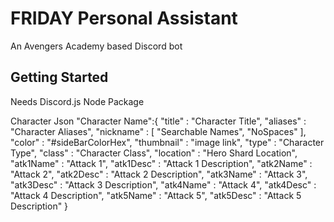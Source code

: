 # FRIDAY Personal Assistant

An Avengers Academy based Discord bot

## Getting Started

Needs Discord.js Node Package

Character Json
"Character Name":{
  "title" : "Character Title",
  "aliases" : "Character Aliases",
  "nickname" : [
    "Searchable Names",
    "NoSpaces"
  ],
  "color" : "#sideBarColorHex",
  "thumbnail" : "image link",
  "type" : "Character Type",
  "class" : "Character Class",
  "location" : "Hero Shard Location",
  "atk1Name" : "Attack 1",
  "atk1Desc" : "Attack 1 Description",
  "atk2Name" : "Attack 2",
  "atk2Desc" : "Attack 2 Description",
  "atk3Name" : "Attack 3",
  "atk3Desc" : "Attack 3 Description",
  "atk4Name" : "Attack 4",
  "atk4Desc" : "Attack 4 Description",
  "atk5Name" : "Attack 5",
  "atk5Desc" : "Attack 5 Description"
} 